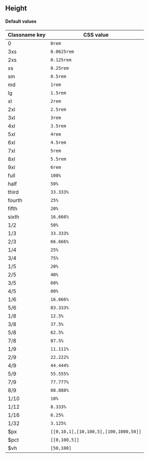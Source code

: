 ## Height


<!-- <values.height> -->
#### Default values
|Classname key|CSS value                                |
|-------------|-----------------------------------------|
|0            |```0rem```                               |
|3xs          |```0.0625rem```                          |
|2xs          |```0.125rem```                           |
|xs           |```0.25rem```                            |
|sm           |```0.5rem```                             |
|md           |```1rem```                               |
|lg           |```1.5rem```                             |
|xl           |```2rem```                               |
|2xl          |```2.5rem```                             |
|3xl          |```3rem```                               |
|4xl          |```3.5rem```                             |
|5xl          |```4rem```                               |
|6xl          |```4.5rem```                             |
|7xl          |```5rem```                               |
|8xl          |```5.5rem```                             |
|9xl          |```6rem```                               |
|full         |```100%```                               |
|half         |```50%```                                |
|third        |```33.333%```                            |
|fourth       |```25%```                                |
|fifth        |```20%```                                |
|sixth        |```16.666%```                            |
|1/2          |```50%```                                |
|1/3          |```33.333%```                            |
|2/3          |```66.666%```                            |
|1/4          |```25%```                                |
|3/4          |```75%```                                |
|1/5          |```20%```                                |
|2/5          |```40%```                                |
|3/5          |```60%```                                |
|4/5          |```80%```                                |
|1/6          |```16.666%```                            |
|5/6          |```83.333%```                            |
|1/8          |```12.5%```                              |
|3/8          |```37.5%```                              |
|5/8          |```62.5%```                              |
|7/8          |```87.5%```                              |
|1/9          |```11.111%```                            |
|2/9          |```22.222%```                            |
|4/9          |```44.444%```                            |
|5/9          |```55.555%```                            |
|7/9          |```77.777%```                            |
|8/9          |```88.888%```                            |
|1/10         |```10%```                                |
|1/12         |```8.333%```                             |
|1/16         |```6.25%```                              |
|1/32         |```3.125%```                             |
|$px          |```[[0,10,1],[10,100,5],[100,1000,50]]```|
|$pct         |```[[0,100,5]]```                        |
|$vh          |```[50,100]```                           |

<!-- </values.height> -->


<!-- <variants.height> -->

<!-- </variants.height> -->
